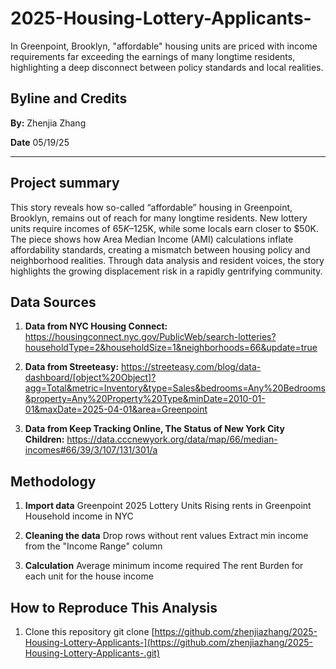 # 2025-Housing-Lottery-Applicants-

In Greenpoint, Brooklyn, "affordable" housing units are priced with income requirements far exceeding the earnings of many longtime residents, highlighting a deep disconnect between policy standards and local realities.


## Byline and Credits

**By:** Zhenjia Zhang

**Date** 05/19/25

----


## Project summary


This story reveals how so-called “affordable” housing in Greenpoint, Brooklyn, remains out of reach for many longtime residents. New lottery units require incomes of $65K–$125K, while some locals earn closer to $50K. The piece shows how Area Median Income (AMI) calculations inflate affordability standards, creating a mismatch between housing policy and neighborhood realities. Through data analysis and resident voices, the story highlights the growing displacement risk in a rapidly gentrifying community.


## Data Sources

1. **Data from NYC Housing Connect:** https://housingconnect.nyc.gov/PublicWeb/search-lotteries?householdType=2&householdSize=1&neighborhoods=66&update=true

3. **Data from Streeteasy:** https://streeteasy.com/blog/data-dashboard/[object%20Object]?agg=Total&metric=Inventory&type=Sales&bedrooms=Any%20Bedrooms&property=Any%20Property%20Type&minDate=2010-01-01&maxDate=2025-04-01&area=Greenpoint

4. **Data from Keep Tracking Online, The Status of New York City Children:** https://data.cccnewyork.org/data/map/66/median-incomes#66/39/3/107/131/301/a

## Methodology

1. **Import data**
     Greenpoint 2025 Lottery Units
     Rising rents in Greenpoint
     Household income in NYC

2. **Cleaning the data**
     Drop rows without rent values
     Extract min income from the "Income Range" column

3. **Calculation**
     Average minimum income required
     The rent Burden for each unit for the house income

## How to Reproduce This Analysis

1. Clone this repository
   git clone [https://github.com/zhenjiazhang/2025-Housing-Lottery-Applicants-](https://github.com/zhenjiazhang/2025-Housing-Lottery-Applicants-.git)


   
